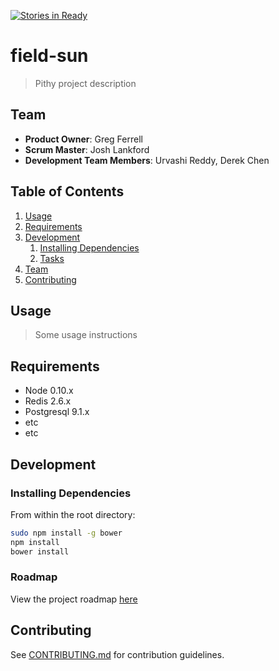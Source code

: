 [![Stories in Ready](https://badge.waffle.io/field-sun/field-sun.png?label=ready&title=Ready)](https://waffle.io/field-sun/field-sun)
# field-sun

> Pithy project description

## Team

  - __Product Owner__: Greg Ferrell
  - __Scrum Master__: Josh Lankford
  - __Development Team Members__: Urvashi Reddy, Derek Chen

## Table of Contents

1. [Usage](#Usage)
1. [Requirements](#requirements)
1. [Development](#development)
    1. [Installing Dependencies](#installing-dependencies)
    1. [Tasks](#tasks)
1. [Team](#team)
1. [Contributing](#contributing)

## Usage

> Some usage instructions

## Requirements

- Node 0.10.x
- Redis 2.6.x
- Postgresql 9.1.x
- etc
- etc

## Development

### Installing Dependencies

From within the root directory:

```sh
sudo npm install -g bower
npm install
bower install
```

### Roadmap

View the project roadmap [here](LINK_TO_PROJECT_ISSUES)


## Contributing

See [CONTRIBUTING.md](CONTRIBUTING.md) for contribution guidelines.
